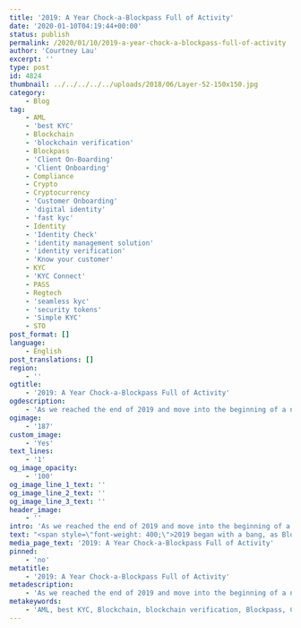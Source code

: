 ```yaml
---
title: '2019: A Year Chock-a-Blockpass Full of Activity'
date: '2020-01-10T04:19:44+00:00'
status: publish
permalink: /2020/01/10/2019-a-year-chock-a-blockpass-full-of-activity
author: 'Courtney Lau'
excerpt: ''
type: post
id: 4824
thumbnail: ../../../../../uploads/2018/06/Layer-52-150x150.jpg
category:
    - Blog
tag:
    - AML
    - 'best KYC'
    - Blockchain
    - 'blockchain verification'
    - Blockpass
    - 'Client On-Boarding'
    - 'Client Onboarding'
    - Compliance
    - Crypto
    - Cryptocurrency
    - 'Customer Onboarding'
    - 'digital identity'
    - 'fast kyc'
    - Identity
    - 'Identity Check'
    - 'identity management solution'
    - 'identity verification'
    - 'Know your customer'
    - KYC
    - 'KYC Connect'
    - PASS
    - Regtech
    - 'seamless kyc'
    - 'security tokens'
    - 'Simple KYC'
    - STO
post_format: []
language:
    - English
post_translations: []
region:
    - ''
ogtitle:
    - '2019: A Year Chock-a-Blockpass Full of Activity'
ogdescription:
    - 'As we reached the end of 2019 and move into the beginning of a new decade, we wanted to take a moment at Blockpass to reflect on everything we’ve accomplished over the past twelve months. All told - it’s quite the list! The team has grown and expanded, much like the Blockpass Mobile App and the KYC services Blockpass supports and provides. We’ve continued to simplify KYC, by making a series of improvements to our App and Dashboard. We introduced the ability to seamlessly sign up for KYC Connect online through our Admin Console, and our KYC Dashboard is now fully hosted online. Much of our efforts have naturally been driven towards streamlining and simplifying the KYC process for those involved and enabling businesses to comply with regulations whilst offering their products and solutions in the way they want to. Whilst the sum total of all our work is too broad to quantify in one article, most of our significant developments can be read on our blog; however, we’ve picked out some of the highlights of the last twelve months for you here. '
ogimage:
    - '187'
custom_image:
    - 'Yes'
text_lines:
    - '1'
og_image_opacity:
    - '100'
og_image_line_1_text: ''
og_image_line_2_text: ''
og_image_line_3_text: ''
header_image:
    - ''
intro: 'As we reached the end of 2019 and move into the beginning of a new decade, we wanted to take a moment at Blockpass to reflect on everything we’ve accomplished over the past twelve months. All told - it’s quite the list! The team has grown and expanded, much like the Blockpass Mobile App and the KYC services Blockpass supports and provides. We’ve continued to simplify KYC, by making a series of improvements to our App and Dashboard. We introduced the ability to seamlessly sign up for KYC Connect online through our Admin Console, and our KYC Dashboard is now fully hosted online. Much of our efforts have naturally been driven towards streamlining and simplifying the KYC process for those involved and enabling businesses to comply with regulations whilst offering their products and solutions in the way they want to. Whilst the sum total of all our work is too broad to quantify in one article, most of our significant developments can be read on our blog; however, we’ve picked out some of the highlights of the last twelve months for you here. '
text: "<span style=\"font-weight: 400;\">2019 began with a bang, as Blockpass kicked off the new year with the announcement of partnerships, giveaways and integrations - a trend that would continue throughout the rest of the year. <a href=\"https://www.blockpass.org/2019/01/01/korporatio-incorporates-blockpass-kyc-solution-to-its-transform-corporate-legal-form/\">Korporatio</a> and <a href=\"https://www.blockpass.org/2019/01/03/blockpass-joins-elite-with-open-identity-exchange/\">Open Identity Exchange</a> were the start, with the recently-partnered <a href=\"https://www.blockpass.org/2018/12/17/promoting-decentralised-asset-management-with-rigoblock/\">RigoBlock</a> the focus for the first airdrop of the year we enabled. Another trend that would continue in 2019 was the listing of PASS tokens on exchanges - with <a href=\"https://www.blockpass.org/2019/01/17/blockpass-announces-further-listing-of-pass-token-on-bitfinex-and-ethfinex-token-trading-platforms/\">Bitfinex</a> and Ethfinex leading the way.\_</span>\r\n\r\n<span style=\"font-weight: 400;\">However, perhaps the most significant news as the New Years celebrations were still fresh in our memories, was the <a href=\"https://www.blockpass.org/2019/01/19/announcing-the-blockpass-events-series/\">Blockpass Events Series announcement</a>. The events provided an avenue to enable high-level discussion and networking opportunities around Blockpass, <a href=\"https://www.blockpass.org/2019/09/23/understanding-kyc/\">KYC</a> and the subject of Blockchain Identity Verification. These events have taken the form of both meet ups and seminars, with a significant number scheduled for the months ahead. In a similar vein, the next stage of the educational and informational side of Blockpass is set to be revealed in shortly - be sure to watch out for an announcement coming soon.\_</span>\r\n\r\n<span style=\"font-weight: 400;\">The third pillar of our continuous improvements, the App itself, was also renovated in January, with both new-and-improved profile building capabilities in v.2.1.0, and the revolutionary Face Match certification being released to make creating and using a Blockpass identity simpler, smoother and quicker.\_</span>\r\n\r\n<span style=\"font-weight: 400;\">February continued the trends set in the first part of the year, with the first of the Blockpass events kicking off and further partnerships and integrations announced. <a href=\"https://www.blockpass.org/2019/02/27/blockpass-announces-integration-with-hong-kong-based-asset-manager-legacy-trust/\">Legacy Trust</a>, <a href=\"https://www.blockpass.org/2019/02/12/blockpass-to-deliver-commercial-kyc-blockchain-validation-for-british-fintech-ethecal/\">ethecal</a> and <a href=\"https://www.blockpass.org/2019/03/06/blockpass-adds-decentralized-exchange-idex-to-list-of-partners/\">IDEX</a> and <a href=\"https://www.blockpass.org/2019/03/07/blockpass-announces-media-partnership-with-tokenmarket/\">TokenMarket</a> were all introduced in the second month of the year.\_</span>\r\n\r\n<span style=\"font-weight: 400;\">The start of March saw additional language support options being added to the mobile app to help bring Blockpass to as wide a community as possible. Events progressed and integrations continued, with <a href=\"https://www.blockpass.org/2019/03/29/tokenomica-integrates-blockpass-kyc-connect-for-identity-verification/\">Tokenomica</a> and <a href=\"https://www.blockpass.org/2019/03/22/blockpass-and-corporate-options-plan-ekyc-integration-for-isle-of-man-companies/\">Corporate Options</a>\_representing the new Blockpass partners. The initial <a href=\"https://www.blockpass.org/2019/05/16/blockpass-security-token-seminar-sees-major-coverage/\">Security Token Seminar</a> was hosted in Hong Kong and proved hugely successful,\_ with a very positive reception and feedback from speakers and attendees.\_</span>\r\n\r\n<span style=\"font-weight: 400;\">A particularly important milestone was reached in April - the six month anniversary of the launch of the <a href=\"https://identity-lab.blockpass.org/\">Blockpass Identity Lab</a>. Located on the premises Edinburgh Napier University, the lab is focused on researching the most groundbreaking technology that will revolutionise the way we conduct identity verification and ensure security and privacy for all involved. As part of the celebration of this milestone, we published an <a href=\"https://www.blockpass.org/2019/05/02/the-blockpass-identity-lab-6-months-on-research-focus-and-goals/\">article outlining a variety of the technologies and developments</a> that are being researched at the BIL. One of the PhD candidates studying there, Will Abramson, was also kind enough to sit down for a chat with us in the style of one of our </span><i><span style=\"font-weight: 400;\">‘5 Minute With’</span></i><span style=\"font-weight: 400;\"> interviews. Will also maintains a blog that discusses some of his work and experiences which can be found here. Continuing the Scottish theme, exchange <a href=\"https://www.blockpass.org/2019/08/14/blockpass-to-list-pass-on-glenbit-from-16-august/\">GlenBit</a> integrated Blockpass for its KYC needs. This month proved to be busy, with Blockpass and <a href=\"https://www.blockpass.org/2019/04/29/oax-foundation-and-blockpass-announce-new-agreement-to-promote-regulatory-compliance/\">OAX Foundation</a> beginning to work together to promote regulatory compliance, but perhaps the highlight was the London leg of the Blockpass Security Token Seminar. With keynote speaker Lord Holmes of Richmond, MBE, the event saw technology experts, business leaders, regulatory specialists and many more gathered to share and discuss information around the topic of STOs. The event garnered significant interest, being covered by media outlets such as the Fintech Times.\_\_\_</span>\r\n\r\n<span style=\"font-weight: 400;\">May was a big month for events, with the Blockpass team appearing at a number of locations in London and Hong Kong, and video interviews being posted. At a time of such rapid movement and activity, the Blockpass team marked an increase of over 25% in employees and job roles since the start of the year. Maybe most significantly though, Blockpass partnered with Waves - marking the first major integration of Blockpass outside the Ethereum ecosystem! The PASS token functionality also had to be replicated to the <a href=\"https://www.blockpass.org/2019/05/07/waves-integrates-blockpass-kyc-connect/\">Waves platform</a>, resulting in the creation of WPASS.\_</span>\r\n\r\n<span style=\"font-weight: 400;\"><a href=\"https://www.blockpass.org/2019/06/10/blockpass-to-service-ampleforth-ieo-on-new-tokinex-platform/\">Ampleforth</a>, <a href=\"https://www.blockpass.org/2019/06/12/blockpass-and-beam-collaborate-on-research-to-provide-user-centric-solutions-that-put-privacy-first/\">Beam </a>and <a href=\"https://www.blockpass.org/2019/06/17/polymath-blockpass-announce-strategic-collaboration-and-partnership/\">Polymath</a> were all new partners in June as Blockpass charged forward into the summer. We were particularly proud during this month when we won the <a href=\"https://www.blockpass.org/2019/06/20/blockpass-is-awarded-the-most-promising-kyc-aml-compliance-checker-in-the-security-tokens-realised-2019/\">Most Promising KYC/AML Compliance Checker at Security Tokens Realised 2019</a> in Hong Kong. Even though the year had seen a number of articles on topics ranging from regulation to integrations to philosophical questions, June saw news breaking in the regulatory circles of new regulatory guidelines and outcomes of the G20, and General Counsel of OAX Foundation, Paul Li and Blockpass CEO, Adam Vaziri co-authored <a href=\"https://www.blockpass.org/2019/06/24/fatf-g20-impact/\">an article exploring these very developments</a>. In contrast, the mainstream media went crazy for the news that Facebook was considering launching its own cryptocurrency - Libra. Blockpass covered this news with the experience of living and breathing the cryptocurrency and blockchain space for a number of years, with recent news on Libra reinforcing the struggle Mark Zuckerberg might have to face to see this goal realised.\_</span>\r\n\r\n<span style=\"font-weight: 400;\">The <a href=\"https://www.blockpass.org/2019/07/11/get-prepared-for-the-upcoming-ultra-ieo/\">Ultra IEO</a> kicked off in July, with Blockpass providing the KYC services, continuing to support promising blockchain and cryptocurrency projects as they grow and develop. New partners were seen in Comply Advantage, Ultra and 2GoTrade, expanding Blockpass’ reach and potential in the lead up to one of the biggest announcements of the year.\_</span>\r\n\r\n<span style=\"font-weight: 400;\">The <a href=\"https://www.blockpass.org/2019/08/06/blockpass-marketplace-quiz/\">Blockpass Marketplace</a> was launched in August, with the momentous occasion marked by the return of the Blockpass Quiz, and its prize of US$1000 in PASS! A one-stop-shop for users to find and sign up for campaigns, exchanges, wallets and other services that have integrated with Blockpass, the Marketplace marked a key development for Blockpass as it encouraged growth for both users of the Mobile App, and potential business partners - naturally spurring the growth of the ecosystem. The Merchant Dashboard and Mobile App were also upgraded in August, further enabling KYC Connect to streamline the KYC process for businesses, wallets and exchanges alike. With the ability to set merchant-specific expiry dates for certificates, the dashboard update ensured that the information that merchants were reviewing was up-to-date and in-line with specific regulations they are required to comply with. The app itself received a UI upgrade which included changes to make finding, signing up and completing KYC verification with services even easier, decreasing the time spent on verification and onboarding even further.\_\_\_</span>\r\n\r\n<span style=\"font-weight: 400;\">Whilst August was busy, September saw Blockpass researching and writing about developments such as global blockchain adoption, and also pieces designed to explain the nuances of regulation, identity management and the world Blockpass operates in to people who might be unfamiliar with key terms or processes - an ongoing effort in Blockpass’ goal of education about this new and constantly evolving space. Improvements such as the Admin Console also became live in September, providing merchants with methods to configure their onboarding service. New options open to merchants expanded on the certificate-setting ability, which had been rolled out at the end of the previous month in the Merchant Dashboard, with additional, more advanced searching tools and hashing features designed to streamline and simplify the customer onboarding process. A large number of developments enabling a secure and regulatory-compliant KYC service whilst making the process as quick, flexible and simple as possible, had come to a culmination by this point, with improvements and expansions to Blockpass’ solutions being a highlight of the year.\_\_\_\_\_\_\_</span>\r\n\r\n<span style=\"font-weight: 400;\">At the end of September and the beginning of October, Blockpass saw the roll out of a significant new capability, which was soon followed by a change in global regulations that told us we were definitely on the right track. The addition of <a href=\"https://www.blockpass.org/2019/10/21/ongoing-aml-provision-comes-to-blockpass/\">ongoing AML provision to KYC Connect</a> was something Blockpass had been planning on for a while and it was released just in time!\_</span>\r\n\r\n<span style=\"font-weight: 400;\">November once again gave us a cause to celebrate the Blockpass Identity Lab as news success at the end of October coming through. Diffusion 2019: Blockchain Hackathon had been a great success for the team at the BIL, who came away with two awards! New FATF guidelines were released this month and the Blockpass research team trawled through the papers to bring the highlights to the front. Perhaps one of the biggest things to come out of the second half of the year was the launch of an all new product offering, <a href=\"http://www.blockpass.org/adpass\">AdPASS</a>. The brainchild of Blockpass CEO, Adam Vaziri, AdPASS was created to provide merchants an opportunity to offer their services to a huge pool of pre-verified users. This made it incredibly quick and easy for merchants to gain access to new customers through a simple cost-per-acquisition model. This is a great benefit to Blockpass users as they have a vastly increased variety of offers and services available to them a lot more immediately than before.\_\_</span>\r\n\r\n<span style=\"font-weight: 400;\">The start of the festive season was a busy month at Blockpass, with articles looking at the future of blockchain and identity management through the findings of a number of recently-released reports, and a look at how AI is being used to revolutionise KYC. The KYC service provided by Blockpass itself was once again improved, this time with the addition of <a href=\"https://www.blockpass.org/2019/12/20/identity-verification-service-blockpass-advances-its-kyc-solution-with-smart-engines/\">Smart Engines</a> - enabling seamless addition of identity documents and reducing the friction and complexity of completing KYC whilst also minimising the risks associated with data leaks and speeding up the whole process. Finally, we rounded off the year with a celebratory PASS faucet giveaway and a new version of a traditional <a href=\"https://www.blockpass.org/2019/12/22/it-was-on-a-starry-night/\">Christmas Carol</a> in what looks to become a yearly Blockpass Christmas tradition.\_\_</span>\r\n\r\n<span style=\"font-weight: 400;\">Throughout last year we endeavoured to create the most streamlined and user-friendly KYC experience for merchants and customers alike, satisfying regulations whilst removing the pain points. We welcome feedback on our developments and requests for new or improved features we can add in the future. We’ve also worked hard to bring you relevant, insightful and interesting articles, covering a range of topics and developments. We would love to hear what your favourite ones were and what kinds of articles you’d like to see more of in the year to come. You can get in touch with us via email or social media to tell us what you think - after all, this is all for you!</span>"
media_page_text: '2019: A Year Chock-a-Blockpass Full of Activity'
pinned:
    - 'no'
metatitle:
    - '2019: A Year Chock-a-Blockpass Full of Activity'
metadescription:
    - 'As we reached the end of 2019 and move into the beginning of a new decade, we wanted to take a moment at Blockpass to reflect on everything we’ve accomplished over the past twelve months. All told - it’s quite the list! The team has grown and expanded, much like the Blockpass Mobile App and the KYC services Blockpass supports and provides. We’ve continued to simplify KYC, by making a series of improvements to our App and Dashboard. We introduced the ability to seamlessly sign up for KYC Connect online through our Admin Console, and our KYC Dashboard is now fully hosted online. Much of our efforts have naturally been driven towards streamlining and simplifying the KYC process for those involved and enabling businesses to comply with regulations whilst offering their products and solutions in the way they want to. Whilst the sum total of all our work is too broad to quantify in one article, most of our significant developments can be read on our blog; however, we’ve picked out some of the highlights of the last twelve months for you here. '
metakeywords:
    - 'AML, best KYC, Blockchain, blockchain verification, Blockpass, Client On-Boarding, Client Onboarding, Compliance, Crypto, Cryptocurrency, Customer Onboarding, digital identity, fast kyc, Identity, Identity Check, identity management solution, identity verification, Know your customer, KYC, KYC Connect, PASS, Regtech, seamless kyc, security tokens, Simple KYC, STO'
---
```

<!DOCTYPE html PUBLIC "-//W3C//DTD HTML 4.0 Transitional//EN" "http://www.w3.org/TR/REC-html40/loose.dtd">
<?xml encoding="UTF-8">
